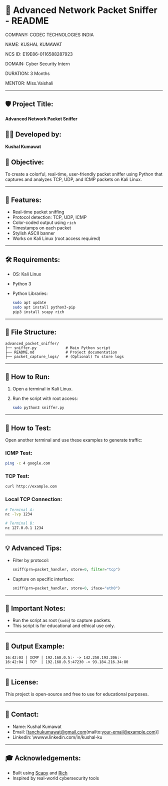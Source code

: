 # 📄 Advanced Network Packet Sniffer - README
COMPANY: CODEC TECHNOLOGIES INDIA

NAME: KUSHAL KUMAWAT

NCS ID: E19E86-0116588287923

DOMAIN: Cyber Security Intern

DURATION: 3 Months

MENTOR: Miss.Vaishali

---

## 🛡️ Project Title:

**Advanced Network Packet Sniffer**

## 👨‍💻 Developed by:

**Kushal Kumawat**

## 🎯 Objective:

To create a colorful, real-time, user-friendly packet sniffer using Python that captures and analyzes TCP, UDP, and ICMP packets on Kali Linux.

---

## 🚀 Features:

* Real-time packet sniffing
* Protocol detection: TCP, UDP, ICMP
* Color-coded output using `rich`
* Timestamps on each packet
* Stylish ASCII banner
* Works on Kali Linux (root access required)

---

## 🛠️ Requirements:

* OS: Kali Linux
* Python 3
* Python Libraries:

  ```bash
  sudo apt update
  sudo apt install python3-pip
  pip3 install scapy rich
  ```

---

## 📁 File Structure:

```
advanced_packet_sniffer/
├── sniffer.py             # Main Python script
├── README.md              # Project documentation
├── packet_capture_logs/   # (Optional) To store logs
```

---

## 🧪 How to Run:

1. Open a terminal in Kali Linux.
2. Run the script with root access:

   ```bash
   sudo python3 sniffer.py
   ```

---

## 🧪 How to Test:

Open another terminal and use these examples to generate traffic:

### ICMP Test:

```bash
ping -c 4 google.com
```

### TCP Test:

```bash
curl http://example.com
```

### Local TCP Connection:

```bash
# Terminal A:
nc -lvp 1234

# Terminal B:
nc 127.0.0.1 1234
```

---

## 💡 Advanced Tips:

* Filter by protocol:

  ```python
  sniff(prn=packet_handler, store=0, filter="tcp")
  ```
* Capture on specific interface:

  ```python
  sniff(prn=packet_handler, store=0, iface="eth0")
  ```

---

## 🔐 Important Notes:

* Run the script as root (`sudo`) to capture packets.
* This script is for educational and ethical use only.

---

## 📝 Output Example:

```
16:42:03 | ICMP | 192.168.0.5:- -> 142.250.193.206:-
16:42:04 | TCP  | 192.168.0.5:47230 -> 93.184.216.34:80
```

---

## 📜 License:

This project is open-source and free to use for educational purposes.

---

## 📧 Contact:

* Name: Kushal Kumawat
* Email: \[tanchukumawat@gmail.com(mailto:your-email@example.com)]
* Linkedin: \wwww.linkedin.com/in/kushal-ku

---

## 🎓 Acknowledgements:

* Built using [Scapy](https://scapy.net/) and [Rich](https://rich.readthedocs.io/en/stable/)
* Inspired by real-world cybersecurity tools
